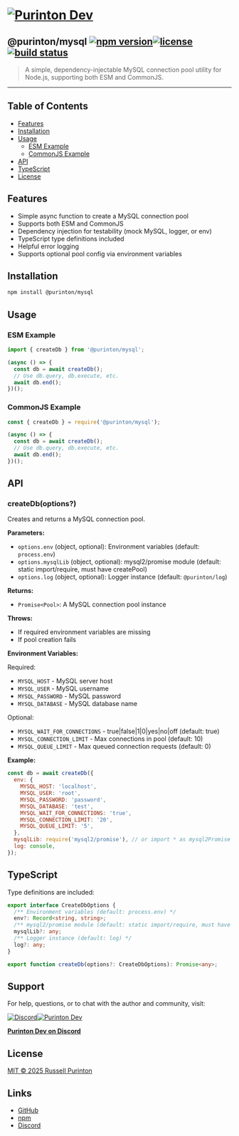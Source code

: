 # [![Purinton Dev](https://purinton.us/logos/brand.png)](https://discord.gg/QSBxQnX7PF)

## @purinton/mysql [![npm version](https://img.shields.io/npm/v/@purinton/mysql.svg)](https://www.npmjs.com/package/@purinton/mysql)[![license](https://img.shields.io/github/license/purinton/mysql.svg)](LICENSE)[![build status](https://github.com/purinton/mysql/actions/workflows/nodejs.yml/badge.svg)](https://github.com/purinton/mysql/actions)

> A simple, dependency-injectable MySQL connection pool utility for Node.js, supporting both ESM and CommonJS.

---

## Table of Contents

- [Features](#features)
- [Installation](#installation)
- [Usage](#usage)
  - [ESM Example](#esm-example)
  - [CommonJS Example](#commonjs-example)
- [API](#api)
- [TypeScript](#typescript)
- [License](#license)

## Features

- Simple async function to create a MySQL connection pool
- Supports both ESM and CommonJS
- Dependency injection for testability (mock MySQL, logger, or env)
- TypeScript type definitions included
- Helpful error logging
- Supports optional pool config via environment variables

## Installation

```bash
npm install @purinton/mysql
```

## Usage

### ESM Example

```js
import { createDb } from '@purinton/mysql';

(async () => {
  const db = await createDb();
  // Use db.query, db.execute, etc.
  await db.end();
})();
```

### CommonJS Example

```js
const { createDb } = require('@purinton/mysql');

(async () => {
  const db = await createDb();
  // Use db.query, db.execute, etc.
  await db.end();
})();
```

## API

### createDb(options?)

Creates and returns a MySQL connection pool.

**Parameters:**

- `options.env` (object, optional): Environment variables (default: `process.env`)
- `options.mysqlLib` (object, optional): mysql2/promise module (default: static import/require, must have createPool)
- `options.log` (object, optional): Logger instance (default: `@purinton/log`)

**Returns:**

- `Promise<Pool>`: A MySQL connection pool instance

**Throws:**

- If required environment variables are missing
- If pool creation fails

**Environment Variables:**

Required:

- `MYSQL_HOST` - MySQL server host
- `MYSQL_USER` - MySQL username
- `MYSQL_PASSWORD` - MySQL password
- `MYSQL_DATABASE` - MySQL database name

Optional:

- `MYSQL_WAIT_FOR_CONNECTIONS` - true|false|1|0|yes|no|off (default: true)
- `MYSQL_CONNECTION_LIMIT` - Max connections in pool (default: 10)
- `MYSQL_QUEUE_LIMIT` - Max queued connection requests (default: 0)

**Example:**

```js
const db = await createDb({
  env: {
    MYSQL_HOST: 'localhost',
    MYSQL_USER: 'root',
    MYSQL_PASSWORD: 'password',
    MYSQL_DATABASE: 'test',
    MYSQL_WAIT_FOR_CONNECTIONS: 'true',
    MYSQL_CONNECTION_LIMIT: '20',
    MYSQL_QUEUE_LIMIT: '5',
  },
  mysqlLib: require('mysql2/promise'), // or import * as mysql2Promise from 'mysql2/promise' for ESM
  log: console,
});
```

## TypeScript

Type definitions are included:

```ts
export interface CreateDbOptions {
  /** Environment variables (default: process.env) */
  env?: Record<string, string>;
  /** mysql2/promise module (default: static import/require, must have createPool) */
  mysqlLib?: any;
  /** Logger instance (default: log) */
  log?: any;
}

export function createDb(options?: CreateDbOptions): Promise<any>;
```

## Support

For help, questions, or to chat with the author and community, visit:

[![Discord](https://purinton.us/logos/discord_96.png)](https://discord.gg/QSBxQnX7PF)[![Purinton Dev](https://purinton.us/logos/purinton_96.png)](https://discord.gg/QSBxQnX7PF)

**[Purinton Dev on Discord](https://discord.gg/QSBxQnX7PF)**

## License

[MIT © 2025 Russell Purinton](LICENSE)

## Links

- [GitHub](https://github.com/purinton/mysql)
- [npm](https://www.npmjs.com/package/@purinton/mysql)
- [Discord](https://discord.gg/QSBxQnX7PF)
